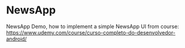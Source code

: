# NewsApp
NewsApp Demo, how to implement a simple NewsApp UI from course: https://www.udemy.com/course/curso-completo-do-desenvolvedor-android/
